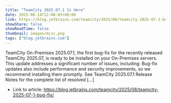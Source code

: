 ```yaml
---
title: "TeamCity 2025.07.1 Is Here"
date: 2025-08-14T12:08:03+00:00
link: https://blog.jetbrains.com/teamcity/2025/08/teamcity-2025-07-1-bug-fix/
showShare: false
showReadTime: false
thumbnail: images/misc.png
tags: ["blog.jetbrains.com"]
---
```

TeamCity On-Premises 2025.07.1, the first bug-fix for the recently released TeamCity 2025.07, is ready to be installed on your On-Premises servers. This update addresses a significant number of issues, including: Bug-fix updates also include performance and security improvements, so we recommend installing them promptly. See TeamCity 2025.07.1 Release Notes for the complete list of resolved […]

- Link to article: https://blog.jetbrains.com/teamcity/2025/08/teamcity-2025-07-1-bug-fix/